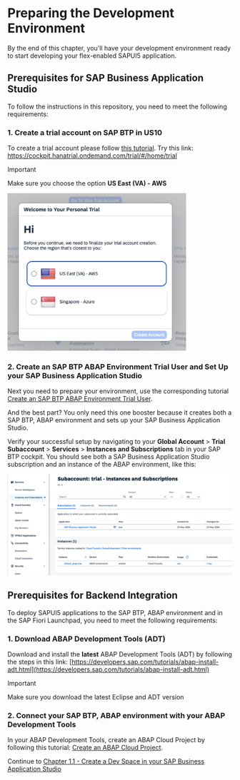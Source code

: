 <!--
SPDX-FileCopyrightText: 2025 SAP SE or an SAP affiliate company and ui5-flexibility-easy-key-user-adaptation contributors

SPDX-License-Identifier: Apache-2.0
-->

# Preparing the Development Environment

By the end of this chapter, you'll have your development environment ready to start developing your flex-enabled SAPUI5 application.



## Prerequisites for SAP Business Application Studio

To follow the instructions in this repository, you need to meet the following requirements:

### 1. Create a trial account on SAP BTP in US10

To create a trial account please follow [this tutorial](https://developers.sap.com/tutorials/hcp-create-trial-account.html).
Try this link: https://cockpit.hanatrial.ondemand.com/trial/#/home/trial

> [!IMPORTANT]   
> Make sure you choose the option **US East (VA) - AWS**

<img src="img/CreateTrialAccount.png" width="400">


### 2. Create an SAP BTP ABAP Environment Trial User and Set Up your SAP Business Application Studio

Next you need to prepare your environment, use the corresponding tutorial [Create an SAP BTP ABAP Environment Trial User](https://developers.sap.com/tutorials/abap-environment-trial-onboarding.html).

And the best part? You only need this one booster because it creates both a SAP BTP, ABAP environment and sets up your SAP Business Application Studio.

Verify your successful setup by navigating to your **Global Account** > **Trial Subaccount** > **Services** > **Instances and Subscriptions** tab in your SAP BTP cockpit. You should see both a SAP Business Application Studio subscription and an instance of the ABAP environment, like this:

<img src="img/SuccessfulBTPSetUp.png" width="900">


## Prerequisites for Backend Integration

To deploy SAPUI5 applications to the SAP BTP, ABAP environment and in the SAP Fiori Launchpad, you need to meet the following requirements:

### 1. Download ABAP Development Tools (ADT)

Download and install the **latest** ABAP Development Tools (ADT) by following the steps in this link: [https://developers.sap.com/tutorials/abap-install-adt.html](https://developers.sap.com/tutorials/abap-install-adt.html)

> [!IMPORTANT]   
> Make sure you download the latest Eclipse and ADT version

### 2. Connect your SAP BTP, ABAP environment with your ABAP Development Tools

In your ABAP Development Tools, create an ABAP Cloud Project by following this tutorial: [Create an ABAP Cloud Project](https://developers.sap.com/tutorials/abap-environment-create-abap-cloud-project.html).


Continue to [Chapter 1.1 - Create a Dev Space in your SAP Business Application Studio](/chapters/1.1-open-BAS)
